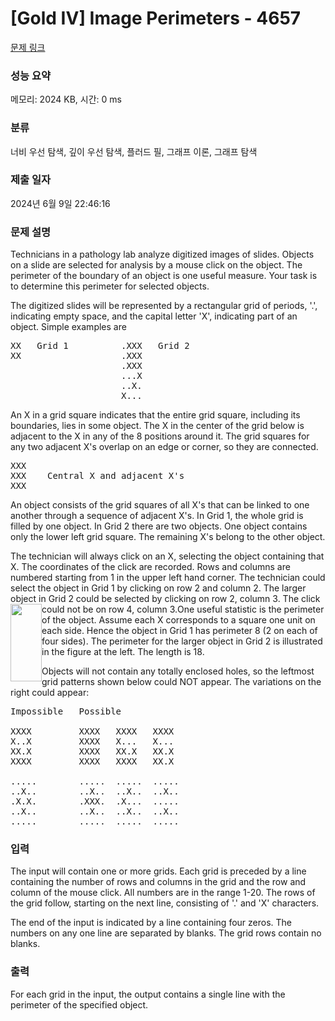 # [Gold IV] Image Perimeters - 4657 

[문제 링크](https://www.acmicpc.net/problem/4657) 

### 성능 요약

메모리: 2024 KB, 시간: 0 ms

### 분류

너비 우선 탐색, 깊이 우선 탐색, 플러드 필, 그래프 이론, 그래프 탐색

### 제출 일자

2024년 6월 9일 22:46:16

### 문제 설명

<p>Technicians in a pathology lab analyze digitized images of slides. Objects on a slide are selected for analysis by a mouse click on the object. The perimeter of the boundary of an object is one useful measure. Your task is to determine this perimeter for selected objects.</p>

<p>The digitized slides will be represented by a rectangular grid of periods, '.', indicating empty space, and the capital letter 'X', indicating part of an object.  Simple examples are</p>

<pre>XX   Grid 1          .XXX   Grid 2 
XX                   .XXX 
                     .XXX 
                     ...X 
                     ..X. 
                     X...</pre>

<p>An X in a grid square indicates that the entire grid square, including its boundaries, lies in some object.  The X in the center of the grid below is adjacent to the X in any of the 8 positions around it. The grid squares for any two adjacent X's overlap on an edge or corner, so they are connected.</p>

<pre>XXX 
XXX    Central X and adjacent X's 
XXX</pre>

<p>An object consists of the grid squares of all X's that can be linked to one another through a sequence of adjacent X's.  In Grid 1, the whole grid is filled by one object.  In Grid 2 there are two objects.  One object contains only the lower left grid square.  The remaining X's belong to the other object.</p>

<p>The technician will always click on an X, selecting the object containing that X.  The coordinates of the click are recorded.  Rows and columns are numbered starting from 1 in the upper left hand corner.  The technician could select the object in Grid 1 by clicking on row 2 and column 2.  The larger object in Grid 2 could be selected by clicking on row 2, column 3. The click could not be on row 4, column 3.<img alt="" src="https://onlinejudgeimages.s3-ap-northeast-1.amazonaws.com/problem/4657/1.gif" style="float:left; height:124px; width:50px">One useful statistic is the perimeter of the object.  Assume each X corresponds to a square one unit on each side.  Hence the object in Grid 1 has perimeter 8 (2 on each of four sides).  The perimeter for the larger object in Grid 2 is illustrated in the figure at the left.  The length is 18.</p>

<p>Objects will not contain any totally enclosed holes, so the leftmost grid patterns shown below could NOT appear. The variations on the right could appear:</p>

<pre>Impossible   Possible

XXXX         XXXX   XXXX   XXXX 
X..X         XXXX   X...   X... 
XX.X         XXXX   XX.X   XX.X 
XXXX         XXXX   XXXX   XX.X

.....        .....  .....  ..... 
..X..        ..X..  ..X..  ..X.. 
.X.X.        .XXX.  .X...  ..... 
..X..        ..X..  ..X..  ..X.. 
.....        .....  .....  .....
</pre>

### 입력 

 <p>The input will contain one or more grids.  Each grid is preceded by a line containing the number of rows and columns in the grid and the row and column of the mouse click.  All numbers are in the range 1-20.  The rows of the grid follow, starting on the next line, consisting of '.' and 'X' characters.</p>

<p>The end of the input is indicated by a line containing four zeros.  The numbers on any one line are separated by blanks.  The grid rows contain no blanks.</p>

### 출력 

 <p>For each grid in the input, the output contains a single line with the perimeter of the specified object.</p>

